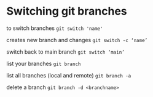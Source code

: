 # Switching git branches

to switch branches
`git switch 'name'`

creates new branch and changes
`git switch -c ‘name’`

switch back to main branch
`git switch ‘main’`

list your branches
`git branch`

list all branches (local and remote)
`git branch -a`

delete a branch
`git branch -d <branchname>`

